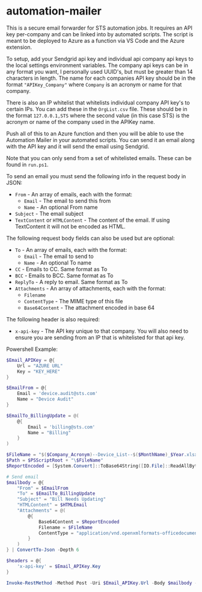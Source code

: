# automation-mailer
This is a secure email forwarder for STS automation jobs. It requires an API key per-company and can be linked into by automated scripts. 
The script is meant to be deployed to Azure as a function via VS Code and the Azure extension. 

To setup, add your Sendgrid api key and individual api company api keys to the local settings environment variables. 
The company api keys can be in any format you want, I personally used UUID's, but must be greater than 14 characters in length. The name for each companies API key should be in the format `"APIKey_Company"` where `Company` is an acronym or name for that company.

There is also an IP whitelist that whitelists individual company API key's to certain IPs. You can add these in the `OrgList.csv` file. These should be in the format `127.0.0.1,STS` where the second value (in this case STS) is the acronym or name of the company used in the APIKey name.

Push all of this to an Azure function and then you will be able to use the Automation Mailer in your automated scripts. You can send it an email along with the API key and it will send the email using Sendgrid.

Note that you can only send from a set of whitelisted emails. These can be found in `run.ps1`. 

To send an email you must send the following info in the request body in JSON:
- `From` - An array of emails, each with the format:
  - `Email` - The email to send this from
  - `Name` - An optional From name
- `Subject` - The email subject
- `TextContent` or `HTMLContent` - The content of the email. If using TextContent it will not be encoded as HTML.

The following request body fields can also be used but are optional:
- `To` - An array of emails, each with the format:
  - `Email` - The email to send to
  - `Name` - An optional To name
- `CC` - Emails to CC. Same format as To
- `BCC` - Emails to BCC. Same format as To
- `ReplyTo` - A reply to email. Same format as To
- `Attachments` - An array of attachments, each with the format:
  - `Filename`
  - `ContentType` - The MIME type of this file
  - `Base64Content` - The attachment encoded in base 64

The following header is also required:
- `x-api-key` - The API key unique to that company. You will also need to ensure you are sending from an IP that is whitelisted for that api key.



Powershell Example:
```powershell
$Email_APIKey = @{
	Url = "AZURE URL"
	Key = "KEY_HERE"
}

$EmailFrom = @{
	Email = 'device.audit@sts.com'
	Name = "Device Audit"
}

$EmailTo_BillingUpdate = @(
	@{
		Email = 'billing@sts.com'
		Name = "Billing"
	}
)

$FileName = "$($Company_Acronym)--Device_List--$($MonthName)_$Year.xlsx"
$Path = $PSScriptRoot + "\$FileName"
$ReportEncoded = [System.Convert]::ToBase64String([IO.File]::ReadAllBytes($Path))

# Send email
$mailbody = @{
	"From" = $EmailFrom
	"To" = $EmailTo_BillingUpdate
	"Subject" = "Bill Needs Updating"
	"HTMLContent" = $HTMLEmail
	"Attachments" = @(
		@{
			Base64Content = $ReportEncoded
			Filename = $FileName
			ContentType = "application/vnd.openxmlformats-officedocument.spreadsheetml.sheet"
		}
	)
} | ConvertTo-Json -Depth 6

$headers = @{
	'x-api-key' = $Email_APIKey.Key
}

Invoke-RestMethod -Method Post -Uri $Email_APIKey.Url -Body $mailbody -Headers $headers -ContentType application/json
```